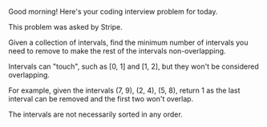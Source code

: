 Good morning! Here's your coding interview problem for today.This problem was asked by Stripe.Given a collection of intervals, find the minimum number of intervals you needto remove to make the rest of the intervals non-overlapping.Intervals can "touch", such as [0, 1] and [1, 2], but they won't be consideredoverlapping.For example, given the intervals (7, 9), (2, 4), (5, 8), return 1 as the lastinterval can be removed and the first two won't overlap.The intervals are not necessarily sorted in any order.
